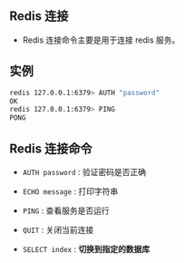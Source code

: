 ## Redis 连接
* Redis 连接命令主要是用于连接 redis 服务。

## 实例
```sh
redis 127.0.0.1:6379> AUTH "password"
OK
redis 127.0.0.1:6379> PING
PONG
```

## Redis 连接命令
* `AUTH password` : 验证密码是否正确

* `ECHO message` : 打印字符串

* `PING` : 查看服务是否运行

* `QUIT` : 关闭当前连接

* `SELECT index` : **切换到指定的数据库**

